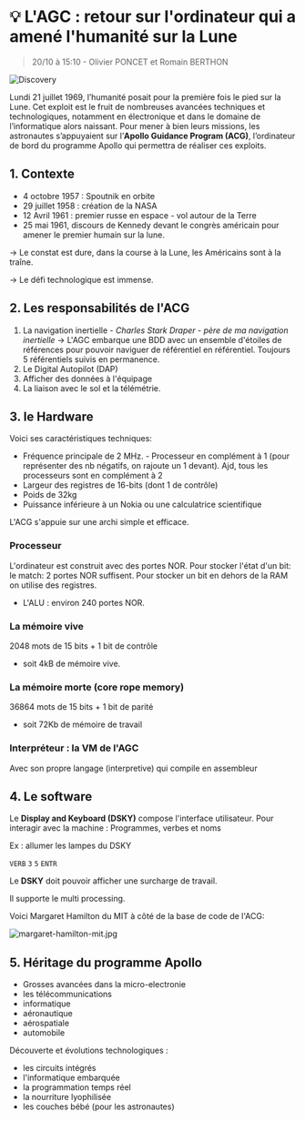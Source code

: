 
# :bulb: L'AGC : retour sur l'ordinateur qui a amené l'humanité sur la Lune 
> 20/10 à 15:10 - Olivier PONCET et Romain BERTHON

![Discovery](https://img.shields.io/badge/Discovery-blue)

Lundi 21 juillet 1969, l’humanité posait pour la première fois le pied sur la Lune. Cet exploit est le fruit de nombreuses avancées techniques et technologiques, notamment en électronique et dans le domaine de l’informatique alors naissant. Pour mener à bien leurs missions, les astronautes s’appuyaient sur l’**Apollo Guidance Program (ACG)**, l’ordinateur de bord du programme Apollo qui permettra de réaliser ces exploits.

## 1. Contexte
- 4 octobre 1957 : Spoutnik en orbite
- 29 juillet 1958 : création de la NASA
- 12 Avril 1961 : premier russe en espace - vol autour de la Terre
- 25 mai 1961, discours de Kennedy devant le congrès américain pour amener le premier humain sur la lune.

&rarr; Le constat est dure, dans la course à la Lune, les Américains sont à la traîne.

&rarr; Le défi technologique est immense.

## 2. Les responsabilités de l'ACG 

1. La navigation inertielle - *Charles Stark Draper - père de ma navigation inertielle* &rarr; L'AGC embarque une BDD avec un ensemble d'étoiles de références pour pouvoir naviguer de référentiel en référentiel. Toujours 5 référentiels suivis en permanence.
2. Le Digital Autopilot (DAP)
3. Afficher des données à l'équipage
4. La liaison avec le sol et la télémétrie.

## 3. le Hardware
Voici ses caractéristiques techniques: 
- Fréquence principale de 2 MHz. - Processeur en complément à 1 (pour représenter des nb négatifs, on rajoute un 1 devant). Ajd, tous les processeurs sont en complément à 2
- Largeur des registres de 16-bits (dont 1 de contrôle)
- Poids de 32kg
- Puissance inférieure à un Nokia ou une calculatrice scientifique

L'ACG s'appuie sur une archi simple et efficace.

### Processeur
L'ordinateur est construit avec des portes NOR. Pour stocker l'état d'un bit: le match: 2 portes NOR suffisent. Pour stocker un bit en dehors de la RAM on utilise des registres.
- L'ALU : environ 240 portes NOR.

### La mémoire vive
2048 mots de 15 bits + 1 bit de contrôle
- soit 4kB de mémoire vive.

### La mémoire morte (core rope memory)
36864 mots de 15 bits + 1 bit de parité
- soit 72Kb de mémoire de travail

### Interpréteur : la VM de l'AGC
Avec son propre langage (interpretive) qui compile en assembleur


## 4. Le software
Le **Display and Keyboard (DSKY)** compose l'interface utilisateur.
Pour interagir avec la machine : Programmes, verbes et noms

Ex : allumer les lampes du DSKY

`VERB` `3` `5` `ENTR`

Le **DSKY** doit pouvoir afficher une surcharge de travail.

Il supporte le multi processing.

Voici Margaret Hamilton du MIT à côté de la base de code de l'ACG:

![margaret-hamilton-mit.jpg](https://github.com/ngriere/devfestnantes2023/assets/9659029/a7b93ff8-d430-4140-89fa-8b691f9caf03)

## 5. Héritage du programme Apollo
- Grosses avancées dans la micro-electronie
- les télécommunications
- informatique
- aéronautique
- aérospatiale
- automobile

Découverte et évolutions technologiques :
- les circuits intégrés
- l'informatique embarquée
- la programmation temps réel
- la nourriture lyophilisée
- les couches bébé (pour les astronautes)


